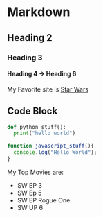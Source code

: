 # Markdown

## Heading 2
### Heading 3
#### Heading 4 -> Heading 6

My Favorite site is [Star Wars](https://www.starwars.com/)

## Code Block

```python
def python_stuff():
  print("hello world")
```

```javascript
function javascript_stuff(){
  console.log("Hello World");
}
```

My Top Movies are:
- SW EP 3
- SW Ep 5
- SW EP Rogue One
- SW UP 6


